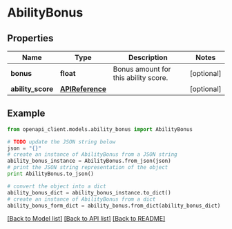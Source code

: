 # AbilityBonus


## Properties
Name | Type | Description | Notes
------------ | ------------- | ------------- | -------------
**bonus** | **float** | Bonus amount for this ability score. | [optional] 
**ability_score** | [**APIReference**](APIReference.md) |  | [optional] 

## Example

```python
from openapi_client.models.ability_bonus import AbilityBonus

# TODO update the JSON string below
json = "{}"
# create an instance of AbilityBonus from a JSON string
ability_bonus_instance = AbilityBonus.from_json(json)
# print the JSON string representation of the object
print AbilityBonus.to_json()

# convert the object into a dict
ability_bonus_dict = ability_bonus_instance.to_dict()
# create an instance of AbilityBonus from a dict
ability_bonus_form_dict = ability_bonus.from_dict(ability_bonus_dict)
```
[[Back to Model list]](../README.md#documentation-for-models) [[Back to API list]](../README.md#documentation-for-api-endpoints) [[Back to README]](../README.md)


